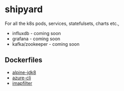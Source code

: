 # shipyard

For all the k8s pods, services, statefulsets, charts etc.,

* influxdb - coming soon
* grafana - coming soon
* kafka/zookeeper - coming soon

## Dockerfiles

* [alpine-jdk8](/dockerfiles/alpine-jdk8)
* [azure-cli](/dockerfiles/azure-cli)
* [imapfilter](/dockerfiles/imapfilter)
